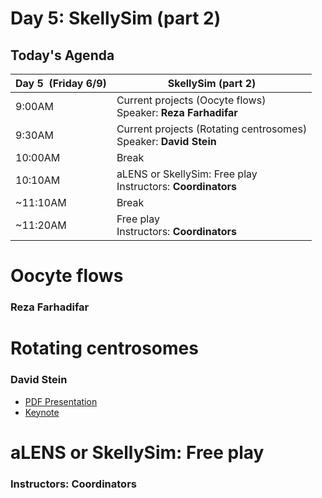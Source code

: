# Day 5: SkellySim (part 2)

## Today's Agenda

| **Day 5  (Friday 6/9)** | **SkellySim (part 2)**|
| --- | --- |
| 9:00AM | Current projects (Oocyte flows) <br />  Speaker: **Reza Farhadifar** | 
| 9:30AM | Current projects (Rotating centrosomes) <br /> Speaker: **David Stein** |
| 10:00AM | Break |
| 10:10AM | aLENS or SkellySim: Free play <br /> Instructors: **Coordinators**|
| ~11:10AM | Break|
| ~11:20AM | Free play <br /> Instructors: **Coordinators**|



# Oocyte flows
### Reza Farhadifar



# Rotating centrosomes
### David Stein 
* [PDF Presentation](assets/Asters.pdf)
* [Keynote](https://users.flatironinstitute.org/~alamson/BPMSummerSchool_2023/Asters.key.pptx)



# aLENS or SkellySim: Free play
### Instructors: Coordinators
